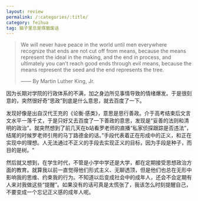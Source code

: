 ```yaml
---
layout: review
permalink: /:categories/:title/
category: feihua
tag: 脑子里总是琢磨废话
---
```




> We will never have peace in the world until men everywhere recognize that ends are not cut off from means, because the means represent the ideal in the making, and the end in process, and ultimately you can’t reach good ends through evil means, because the means represent the seed and the end represents the tree.
>
> 
>
> —— By Martin Luther King, Jr.

因为长期对学院的行政体系的不满，加之身边所见事情导致的情绪爆发。于是很刻意的，突然很好奇“思政”到底是什么意思，就去百度了一下。

发现好像是出自汉代王充的《论衡·感类》，意思是思行善政。介于高考结束后文言文水平一落千丈，于是只好又去百度了一下善政的意思，发现是“妥善的法则和清明的政治”。就突然想到了前几天在b站看罗老师的直播“私家侦探跟踪是否违法”，结尾的时候罗老师引用的马丁路德金的话。”手段代表着正在形成中的正义，和正在实现中的理想。人无法通过不正义的手段去实现正义的目标，因为手段是种子，而目的是树。“

然后就又想到，在学生时代，不管是小学中学还是大学，都在定期接受思想政治方面的教育。就算我以前一直觉得他们形式主义、无聊透顶，但是他们也总在无形中影响我的思维、约束我的行为。不知道以后变成社会中的成年人，还会不会定期有人来对我做这些“提醒”。如果没有的话可真是太慌张了，我该怎么时刻提醒自己，不要变成一个忘记正义感的成年人呢。

